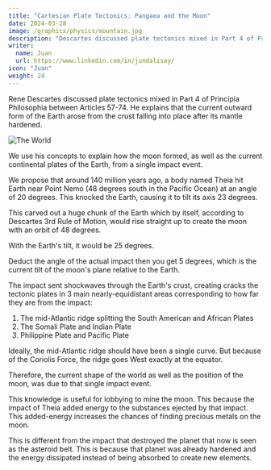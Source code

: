 ```yaml
---
title: "Cartesian Plate Tectonics: Pangaea and the Moon"
date: 2024-03-28
image: /graphics/physics/mountain.jpg
description: "Descartes discussed plate tectonics mixed in Part 4 of Principia Philosophia between Articles 57-74"
writer:
  name: Juan
  url: https://www.linkedin.com/in/jundalisay/
icon: "Juan"
weight: 24
---
```




Rene Descartes discussed plate tectonics mixed in Part 4 of Principia Philosophia between Articles 57-74. He explains that the current outward form of the Earth arose from the crust falling into place after its mantle hardened. 

![The World](/graphics/physics/mountain.jpg)


We use his concepts to explain how the moon formed, as well as the current continental plates of the Earth, from a single impact event. 

We propose that around 140 million years ago, a body named Theia hit Earth near Point Nemo (48 degrees south in the Pacific Ocean) at an angle of 20 degrees. This knocked the Earth, causing it to tilt its axis 23 degrees. 

This carved out a huge chunk of the Earth which by itself, according to Descartes 3rd Rule of Motion, would rise straight up to create the moon with an orbit of 48 degrees. 

With the Earth's tilt, it would be 25 degrees.

Deduct the angle of the actual impact then you get 5 degrees, which is the current tilt of the moon's plane relative to the Earth.

The impact sent shockwaves through the Earth's crust, creating cracks the tectonic plates in 3 main nearly-equidistant areas corresponding to how far they are from the impact:
1. The mid-Atlantic ridge splitting the South American and African Plates
2. The Somali Plate and Indian Plate
3. Philippine Plate and Pacific Plate

Ideally, the mid-Atlantic ridge should have been a single curve. But because of the Coriolis Force, the ridge goes West exactly at the equator.

Therefore, the current shape of the world as well as the position of the moon, was due to that single impact event. 

This knowledge is useful for lobbying to mine the moon. This because the impact of Theia added energy to the substances ejected by that impact. This added-energy increases the chances of finding precious metals on the moon. 

This is different from the impact that destroyed the planet that now is seen as the asteroid belt. This is because that planet was already hardened and the energy dissipated instead of being absorbed to create new elements.   


